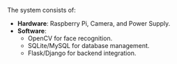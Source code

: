 The system consists of:

- **Hardware**: Raspberry Pi, Camera, and Power Supply.
- **Software**:
  - OpenCV for face recognition.
  - SQLite/MySQL for database management.
  - Flask/Django for backend integration.
